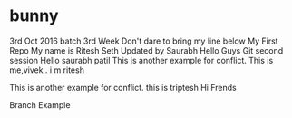 # bunny
3rd Oct 2016 batch
3rd Week
Don't dare to bring my line below
My First Repo
My name is Ritesh Seth
Updated by Saurabh
Hello Guys
Git second session
Hello saurabh patil
This is another example for conflict.
This is me,vivek .
i m ritesh

This is another example for conflict.
this is triptesh
Hi Frends

Branch Example


